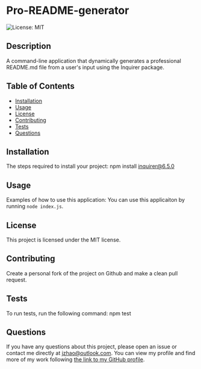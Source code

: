 # Pro-README-generator
![License: MIT](https://img.shields.io/badge/License-MIT-yellow.svg)

## Description
A command-line application that dynamically generates a professional README.md file from a user's input using the Inquirer package.

## Table of Contents
- [Installation](#installation)
- [Usage](#usage)
- [License](#license)
- [Contributing](#contributing)
- [Tests](#tests)
- [Questions](#questions)

## Installation
The steps required to install your project: 
npm install inquirer@6.5.0

## Usage
Examples of how to use this application: 
You can use this applicaiton by running `node index.js`.

## License
This project is licensed under the MIT license.

## Contributing
Create a personal fork of the project on Github and make a clean pull request.

## Tests
To run tests, run the following command: npm test

## Questions
If you have any questions about this project, please open an issue or contact me directly at jzhao@outlook.com.
You can view my profile and find more of my work following [the link to my GitHub profile](https://github.com/dr-jingyuezhao/).
